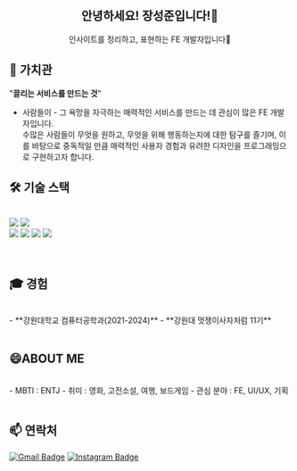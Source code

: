 


<div align="center">
  <h2 align="center">안녕하세요! 장성준입니다!👋</h2>
  <p>인사이트를 정리하고, 표현하는 FE 개발자입니다🎨</p>
</div>


## 🤔 가치관
"**끌리는 서비스를 만드는 것**"
- 사람들이 - 그 욕망을 자극하는 매력적인 서비스를 만드는 데 관심이 많은 FE 개발자입니다. <br>
수많은 사람들이 무엇을 원하고, 무엇을 위해 행동하는지에 대한 탐구를 즐기며, 이를 바탕으로 중독적일 만큼 매력적인 사용자 경험과 유려한 디자인을 프로그래밍으로 구현하고자 합니다.



</div>





## 🛠️ 기술 스택
<br>
<div>
  <img src="https://img.shields.io/badge/HTML5-%23E34F26.svg?&style=for-the-badge&logo=html5&logoColor=white" />
  <img src="https://img.shields.io/badge/CSS3-%231572B6.svg?&style=for-the-badge&logo=css3&logoColor=white" />
  <br>
  <img src="https://img.shields.io/badge/JavaScript-%23F7DF1E.svg?&style=for-the-badge&logo=javascript&logoColor=black" />
  <img src="https://img.shields.io/badge/Python-%233776AB.svg?&style=for-the-badge&logo=python&logoColor=white" />
  <img src="https://img.shields.io/badge/C++-%2300599C.svg?&style=for-the-badge&logo=c%2B%2B&logoColor=white" />
  <img src="https://img.shields.io/badge/Figma-%2300599C.svg?&style=for-the-badge&logo=c%2B%2B&logoColor=white" />
</div>
<br><br>





## 🎓 경험
<br>
- **강원대학교 컴퓨터공학과(2021-2024)**
- **강원대 멋쟁이사자처럼 11기**
<br><br>


## 😄ABOUT ME
<br>
- MBTI : ENTJ
- 취미 : 영화, 고전소설, 여행, 보드게임
- 관심 분야 : FE, UI/UX, 기획 
<br><br>

## 📫 연락처

[![Gmail Badge](https://img.shields.io/badge/-betatest0710@gmail.com-D14836?style=flat-square&logo=Gmail&logoColor=white&link=mailto:betatest0710@gmail.com)](mailto:betatest0710@gmail.com)
[![Instagram Badge](https://img.shields.io/badge/-_J2Jayy-E4405F?style=flat-square&logo=Instagram&logoColor=white&link=https://www.instagram.com/j2jayyy/)](https://www.instagram.com/j2jayyy/)
